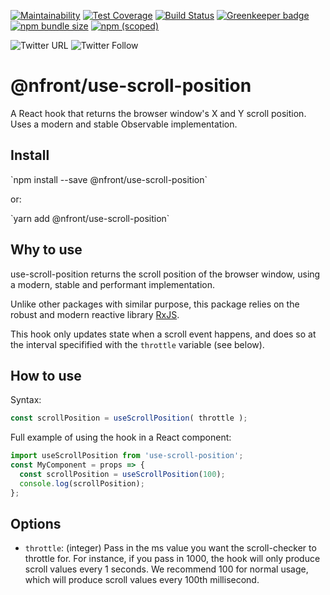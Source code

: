 [![Maintainability](https://api.codeclimate.com/v1/badges/9b92debd461a76f384d6/maintainability)](https://codeclimate.com/github/nfront/use-scroll-position/maintainability) [![Test Coverage](https://api.codeclimate.com/v1/badges/9b92debd461a76f384d6/test_coverage)](https://codeclimate.com/github/nfront/use-scroll-position/test_coverage) [![Build Status](https://travis-ci.org/nfront/use-scroll-position.svg?branch=master)](https://travis-ci.org/nfront/use-scroll-position) [![Greenkeeper badge](https://badges.greenkeeper.io/nfront/use-scroll-position.svg)](https://greenkeeper.io/) [![npm bundle size](https://badgen.net/bundlephobia/min/@nfront/use-scroll-position)](https://bundlephobia.com/result?p=@nfront/use-scroll-position) [![npm (scoped)](https://img.shields.io/npm/v/@nfront/use-scroll-position.svg)](https://www.npmjs.com/package/@nfront/use-scroll-position)

![Twitter URL](https://img.shields.io/twitter/url/https/github.com/nfront/use-scroll-position.svg?style=social) ![Twitter Follow](https://img.shields.io/twitter/follow/magnusriga.svg?label=Follow&style=social)

# @nfront/use-scroll-position

A React hook that returns the browser window's X and Y scroll position. Uses a modern and stable Observable implementation.

## Install

\`npm install --save @nfront/use-scroll-position\`

or:

\`yarn add @nfront/use-scroll-position\`

## Why to use

use-scroll-position returns the scroll position of the browser window, using a modern, stable and performant implementation.

Unlike other packages with similar purpose, this package relies on the robust and modern reactive library [RxJS](https://rxjs-dev.firebaseapp.com/).

This hook only updates state when a scroll event happens, and does so at the interval specifified with the `throttle` variable (see below).

## How to use

Syntax:

```javascript
const scrollPosition = useScrollPosition( throttle );
```

Full example of using the hook in a React component:

```javascript
import useScrollPosition from 'use-scroll-position';
const MyComponent = props => {
  const scrollPosition = useScrollPosition(100);
  console.log(scrollPosition);
};
```

## Options

- `throttle`: (integer) Pass in the ms value you want the scroll-checker to throttle for. For instance, if you pass in 1000, the hook will only produce scroll values every 1 seconds. We recommend 100 for normal usage, which will produce scroll values every 100th millisecond.